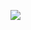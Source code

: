 ![](https://github.com/jeyla380/school_work/blob/main/web_programming/advanced_javascript/H7/Life%20Outback.png)
